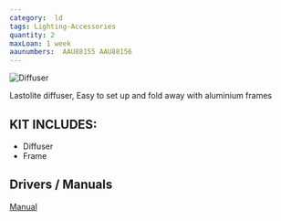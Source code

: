 ```yaml
---
category:  ld
tags: Lighting-Accessories
quantity: 2
maxLoan: 1 week
aaunumbers:  AAU88155 AAU88156
---
```

![Diffuser](https://www.cineviewstudios.com/wp-content/uploads/2019/09/skylite-rapid-video-bts-image-02.jpg)

Lastolite diffuser, Easy to set up and fold away with aluminium frames
## KIT INCLUDES:
-  Diffuser 
-  Frame

## Drivers / Manuals
[Manual](https://cvp.com/pdf/lastolite-ll-lr83354-manual.pdf)



